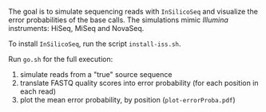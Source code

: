 
The goal is to simulate sequencing reads with `InSilicoSeq` and visualize the error probabilities of the base calls.
The simulations mimic *Illumina* instruments: HiSeq, MiSeq and NovaSeq. 

To install `InSilicoSeq`, run the script `install-iss.sh`. 

Run `go.sh` for the full execution:

 1. simulate reads from a "true" source sequence
 2. translate FASTQ quality scores into error probability (for each position in each read)
 3. plot the mean error probability, by position (`plot-errorProba.pdf`)


